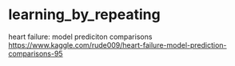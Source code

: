 # learning_by_repeating

heart failure: model prediciton comparisons
https://www.kaggle.com/rude009/heart-failure-model-prediction-comparisons-95
